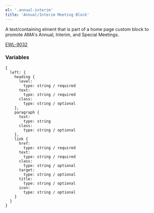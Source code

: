 ```yaml
---
el: '.annual-interim'
title: 'Annual/Interim Meeting Block'
---
```

A text/containing elment that is part of a home page custom block to promote AMA's Annual, Interim, and Special Meetings.

[EWL-9032](https://issues.ama-assn.org/browse/EWL-9032)

### Variables
~~~
{
  left: {
    heading {
      level:
        type: string / required
      text:
        type: string / required
      class:
        type: string / optional
    },
    paragraph {
      text:
        type: string
      class:
        type: string / optional
    },
    link {
      href:
        type: string / required
      text:
        type: string / required
      class:
        type: string / optional
      target:
        type: string / optional
      title:
        type: string / optional
      icon:
        type: string / optional
    }
  }
}

~~~
